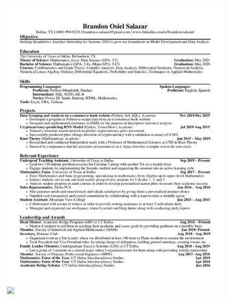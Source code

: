 

<img src="images/Brandon Osiel Salazar Resume - Copy (2) - Copy.pdf"/>
<img src="images/Brandon Osiel Salazar Resume-.docx"/>
